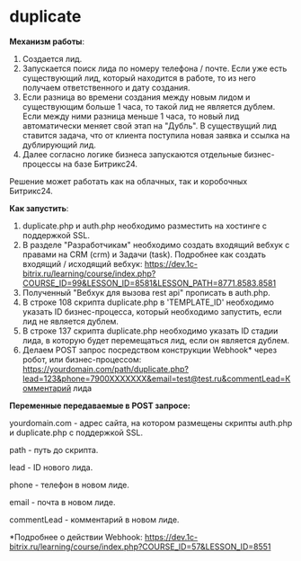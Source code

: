 # duplicate

**Механизм работы**:
1. Создается лид.
2. Запускается поиск лида по номеру телефона / почте. Если уже есть существующий лид, который находится в работе, то из него получаем ответственного и дату создания. 
3. Если разница во времени создания между новым лидом и существующим больше 1 часа, то такой лид не является дублем. Если между ними разница меньше 1 часа, то новый лид автоматически меняет свой этап на "Дубль". В существущий лид ставится задача, что от клиента поступила новая заявка и ссылка на дублирующий лид.
4. Далее согласно логике бизнеса запускаются отдельные бизнес-процессы на базе Битрикс24.

Решение может работать как на облачных, так и коробочных Битрикс24. 

**Как запустить**:
1. duplicate.php и auth.php необходимо разместить на хостинге с поддержкой SSL.
2. В разделе "Разработчикам" необходимо создать входящий вебхук с правами на CRM (crm) и Задачи (task). Подробнее как создать входящий / исходящий вебхук: https://dev.1c-bitrix.ru/learning/course/index.php?COURSE_ID=99&LESSON_ID=8581&LESSON_PATH=8771.8583.8581
3. Полученный "Вебхук для вызова rest api" прописать в auth.php.
4. В строке 108 скрипта duplicate.php в 'TEMPLATE_ID' необходимо указать ID бизнес-процесса, который необходимо запустить, если лид не является дублем.
5. В строке 137 скрипта duplicate.php необходимо указать ID стадии лида, в которую будет перемещаться лид, если он является дублем.
6. Делаем POST запрос посредством конструкции Webhook* через робот, или бизнес-процессом: https://yourdomain.com/path/duplicate.php?lead=123&phone=7900XXXXXXX&email=test@test.ru&commentLead=Комментарий лида

**Переменные передаваемые в POST запросе:**

yourdomain.com - адрес сайта, на котором размещены скрипты auth.php и duplicate.php с поддержкой SSL.

path - путь до скрипта.

lead - ID нового лида.

phone - телефон в новом лиде.

email - почта в новом лиде.

commentLead - комментарий в новом лиде.



*Подробнее о действии Webhook: https://dev.1c-bitrix.ru/learning/course/index.php?COURSE_ID=57&LESSON_ID=8551

